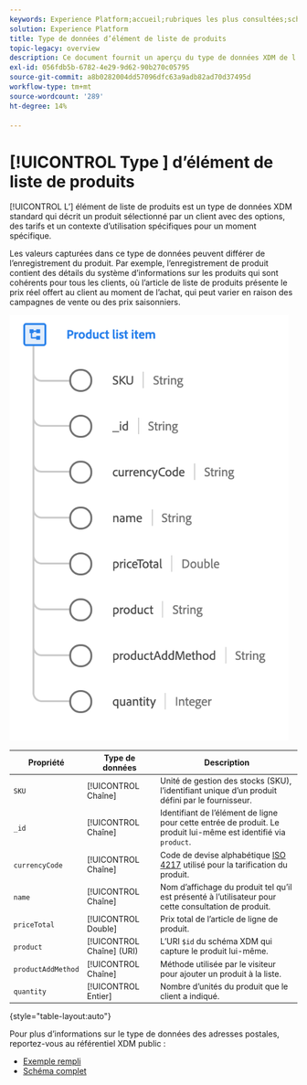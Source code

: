 ```yaml
---
keywords: Experience Platform;accueil;rubriques les plus consultées;schéma;schéma;XDM;champs;schémas;schémas;adresse;xdm:address;datatype;type de données;type de données;
solution: Experience Platform
title: Type de données d’élément de liste de produits
topic-legacy: overview
description: Ce document fournit un aperçu du type de données XDM de l’élément de liste de produits.
exl-id: 056fdb5b-6782-4e29-9d62-90b270c05795
source-git-commit: a8b0282004dd57096dfc63a9adb82ad70d37495d
workflow-type: tm+mt
source-wordcount: '289'
ht-degree: 14%

---
```


# [!UICONTROL Type ] d’élément de liste de produits

[!UICONTROL L’] élément de liste de produits est un type de données XDM standard qui décrit un produit sélectionné par un client avec des options, des tarifs et un contexte d’utilisation spécifiques pour un moment spécifique.

Les valeurs capturées dans ce type de données peuvent différer de l’enregistrement du produit. Par exemple, l’enregistrement de produit contient des détails du système d’informations sur les produits qui sont cohérents pour tous les clients, où l’article de liste de produits présente le prix réel offert au client au moment de l’achat, qui peut varier en raison des campagnes de vente ou des prix saisonniers.

![](../images/data-types/product-list-item.png)

| Propriété | Type de données | Description |
| --- | --- | --- |
| `SKU` | [!UICONTROL Chaîne] | Unité de gestion des stocks (SKU), l’identifiant unique d’un produit défini par le fournisseur. |
| `_id` | [!UICONTROL Chaîne] | Identifiant de l’élément de ligne pour cette entrée de produit. Le produit lui-même est identifié via `product`. |
| `currencyCode` | [!UICONTROL Chaîne] | Code de devise alphabétique [ISO 4217](https://www.iso.org/iso-4217-currency-codes.html) utilisé pour la tarification du produit. |
| `name` | [!UICONTROL Chaîne] | Nom d’affichage du produit tel qu’il est présenté à l’utilisateur pour cette consultation de produit. |
| `priceTotal` | [!UICONTROL Double] | Prix total de l’article de ligne de produit. |
| `product` | [!UICONTROL Chaîne]  (URI) | L’URI `$id` du schéma XDM qui capture le produit lui-même. |
| `productAddMethod` | [!UICONTROL Chaîne] | Méthode utilisée par le visiteur pour ajouter un produit à la liste. |
| `quantity` | [!UICONTROL Entier] | Nombre d’unités du produit que le client a indiqué. |

{style=&quot;table-layout:auto&quot;}

Pour plus d’informations sur le type de données des adresses postales, reportez-vous au référentiel XDM public :

* [Exemple rempli](https://github.com/adobe/xdm/blob/master/components/datatypes/productlistitem.example.1.json)
* [Schéma complet](https://github.com/adobe/xdm/blob/master/components/datatypes/productlistitem.schema.json)
